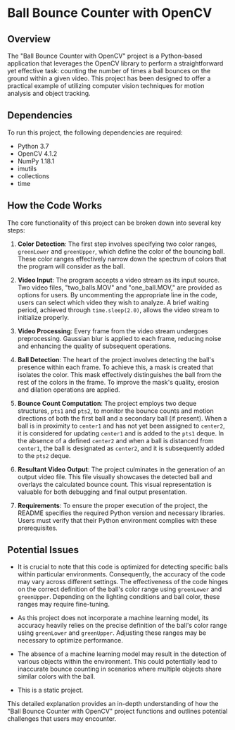 # Ball Bounce Counter with OpenCV

## Overview

The "Ball Bounce Counter with OpenCV" project is a Python-based application that leverages the OpenCV library to perform a straightforward yet effective task: counting the number of times a ball bounces on the ground within a given video. This project has been designed to offer a practical example of utilizing computer vision techniques for motion analysis and object tracking.

## Dependencies

To run this project, the following dependencies are required:

- Python 3.7
- OpenCV 4.1.2
- NumPy 1.18.1
- imutils
- collections
- time

## How the Code Works

The core functionality of this project can be broken down into several key steps:

1. **Color Detection**: The first step involves specifying two color ranges, `greenLower` and `greenUpper`, which define the color of the bouncing ball. These color ranges effectively narrow down the spectrum of colors that the program will consider as the ball.

2. **Video Input**: The program accepts a video stream as its input source. Two video files, "two_balls.MOV" and "one_ball.MOV," are provided as options for users. By uncommenting the appropriate line in the code, users can select which video they wish to analyze. A brief waiting period, achieved through `time.sleep(2.0)`, allows the video stream to initialize properly.

3. **Video Processing**: Every frame from the video stream undergoes preprocessing. Gaussian blur is applied to each frame, reducing noise and enhancing the quality of subsequent operations.

4. **Ball Detection**: The heart of the project involves detecting the  ball's presence within each frame. To achieve this, a mask is created that isolates the color. This mask effectively distinguishes the ball from the rest of the colors in the frame. To improve the mask's quality, erosion and dilation operations are applied.

5. **Bounce Count Computation**: The project employs two deque structures, `pts1` and `pts2`, to monitor the bounce counts and motion directions of both the first ball and a secondary ball (if present). When a ball is in proximity to `center1` and has not yet been assigned to `center2`, it is considered for updating `center1` and is added to the `pts1` deque. In the absence of a defined `center2` and when a ball is distanced from `center1`, the ball is designated as `center2`, and it is subsequently added to the `pts2` deque.

6. **Resultant Video Output**: The project culminates in the generation of an output video file. This file visually showcases the detected ball and overlays the calculated bounce count. This visual representation is valuable for both debugging and final output presentation.

7. **Requirements**: To ensure the proper execution of the project, the README specifies the required Python version and necessary libraries. Users must verify that their Python environment complies with these prerequisites.

## Potential Issues

- It is crucial to note that this code is optimized for detecting specific balls within particular environments. Consequently, the accuracy of the code may vary across different settings. The effectiveness of the code hinges on the correct definition of the ball's color range using `greenLower` and `greenUpper`. Depending on the lighting conditions and ball color, these ranges may require fine-tuning.

- As this project does not incorporate a machine learning model, its accuracy heavily relies on the precise definition of the ball's color range using `greenLower` and `greenUpper`. Adjusting these ranges may be necessary to optimize performance.

- The absence of a machine learning model may result in the detection of various objects within the environment. This could potentially lead to inaccurate bounce counting in scenarios where multiple objects share similar colors with the ball.

- This is a static project.

This detailed explanation provides an in-depth understanding of how the "Ball Bounce Counter with OpenCV" project functions and outlines potential challenges that users may encounter.

